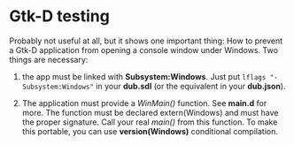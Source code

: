 # Gtk-D testing

Probably not useful at all, but it shows one important thing: How to prevent a Gtk-D application from opening a console window under Windows. Two things are necessary:

1. the app must be linked with **Subsystem:Windows**. Just put `lflags "-Subsystem:Windows"` in your **dub.sdl** (or the equivalent in your **dub.json**).

2. The application must provide a *WinMain()* function. See **main.d** for more. The function must be declared extern(Windows) and must have the proper signature. Call your real *main()* from this function. To make this portable, you can use **version(Windows)** conditional compilation.